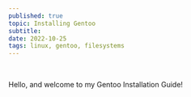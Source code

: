 ```yaml
---
published: true
topic: Installing Gentoo
subtitle: 
date: 2022-10-25
tags: linux, gentoo, filesystems
---
```


<br>

Hello, and welcome to my Gentoo Installation Guide!
